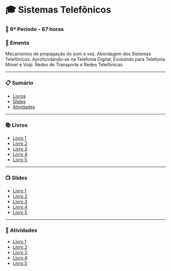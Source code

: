 
# :mortar_board: Sistemas Telefônicos
### :date: 6º Período - 67 horas

### :scroll: Ementa

Mecanismos de propagação do som e voz. Abordagem dos Sistemas Telefônicos. Aprofundando-se na Telefonia Digital; Evoluindo para Telefonia Móvel e Voip. Redes de Transporte e Redes Telefônicas.

---

### :clipboard: Sumário

- [Livros](#books-livros)
- [Slides](#tv-slides)
- [Atividades](#pencil-atividades)

---

### :books: Livros

- [Livro 1]()
- [Livro 2]()
- [Livro 3]()
- [Livro 4]()
- [Livro 5]()

---

### :tv: Slides

- [Livro 1]()
- [Livro 2]()
- [Livro 3]()
- [Livro 4]()
- [Livro 5]()

---

### :pencil: Atividades

- [Livro 1]()
- [Livro 2]()
- [Livro 3]()
- [Livro 4]()
- [Livro 5]()

